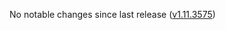 No notable changes since last release ([v1.11.3575](https://github.com/rotators/Fo1in2/releases/tag/v1.11.3575))
